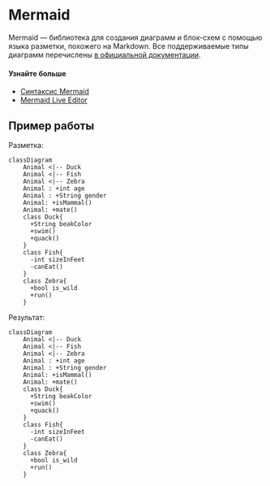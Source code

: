 # Mermaid

Mermaid — библиотека для создания диаграмм и блок-схем с помощью языка разметки, похожего на Markdown. Все поддерживаемые типы диаграмм перечислены [в официальной документации](https://mermaid.js.org/intro/#diagram-types).

#### Узнайте больше

- [Синтаксис Mermaid](https://mermaid.js.org/intro/syntax-reference.html)
- [Mermaid Live Editor](https://mermaid.live)

## Пример работы

Разметка:

```
classDiagram
    Animal <|-- Duck
    Animal <|-- Fish
    Animal <|-- Zebra
    Animal : +int age
    Animal : +String gender
    Animal: +isMammal()
    Animal: +mate()
    class Duck{
      +String beakColor
      +swim()
      +quack()
    }
    class Fish{
      -int sizeInFeet
      -canEat()
    }
    class Zebra{
      +bool is_wild
      +run()
    }
```

Результат:

```mermaid
classDiagram
    Animal <|-- Duck
    Animal <|-- Fish
    Animal <|-- Zebra
    Animal : +int age
    Animal : +String gender
    Animal: +isMammal()
    Animal: +mate()
    class Duck{
      +String beakColor
      +swim()
      +quack()
    }
    class Fish{
      -int sizeInFeet
      -canEat()
    }
    class Zebra{
      +bool is_wild
      +run()
    }
```
